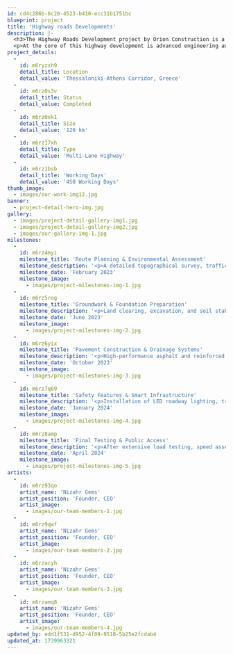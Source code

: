 ```yaml
---
id: cd4c286b-6c20-4523-b410-ecc31b1751bc
blueprint: project
title: 'Highway roads Developments'
description: |-
  <h3>The Highway Roads Development project by Orion Construction is a transformative infrastructure initiative designed to enhance regional connectivity, improve transportation efficiency, and ensure long-term durability. Highways serve as the backbone of economic growth, enabling the smooth movement of goods, services, and people. This project reflects our commitment to delivering high-quality road networks that reduce traffic congestion, promote safety, and support sustainable development.</h3>
  <p>At the core of this highway development is advanced engineering and precision planning. Our team of experts has carefully designed each segment using cutting-edge surveying techniques, 3D modeling, and geotechnical analysis to ensure the road is built on a stable foundation. The use of high-performance asphalt, reinforced concrete, and weather-resistant coatings extends the lifespan of the highway, minimizing the need for frequent repairs and reducing long-term maintenance costs. One of the primary objectives of this project is to alleviate traffic congestion and improve travel efficiency. By incorporating wider lanes, dedicated express corridors, and smart traffic management systems, this highway allows for seamless vehicular movement, reducing delays and enhancing road capacity. Additionally, well-planned entry and exit ramps, strategically located rest stops, and efficient toll booth operations ensure that traffic flows smoothly without unnecessary bottlenecks.</p>
project_details:
  -
    id: m6ryzsh9
    detail_title: Location
    detail_value: 'Thessaloniki-Athens Corridor, Greece'
  -
    id: m6rz0s3v
    detail_title: Status
    detail_value: Completed
  -
    id: m6rz0xk1
    detail_title: Size
    detail_value: '120 km'
  -
    id: m6rz17xh
    detail_title: Type
    detail_value: 'Multi-Lane Highway'
  -
    id: m6rz1bsb
    detail_title: 'Working Days'
    detail_value: '450 Working Days'
thumb_image:
  - images/our-work-img12.jpg
banner:
  - project-detail-hero-img.jpg
gallery:
  - images/project-detail-gallery-img1.jpg
  - images/project-detail-gallery-img2.jpg
  - images/our-gallery-img-1.jpg
milestones:
  -
    id: m6rz4myi
    milestone_title: 'Route Planning & Environmental Assessment'
    milestone_description: '<p>A detailed topographical survey, traffic impact study, and environmental analysis were conducted to determine the best alignment for the highway. Sustainable construction practices were planned to minimize ecological disruption.</p>'
    milestone_date: 'February 2023'
    milestone_image:
      - images/project-milestones-img-1.jpg
  -
    id: m6rz5rog
    milestone_title: 'Groundwork & Foundation Preparation'
    milestone_description: '<p>Land clearing, excavation, and soil stabilization techniques were implemented to ensure a strong foundation. Cutting-edge geosynthetic reinforcement methods were used to enhance structural integrity.</p>'
    milestone_date: 'June 2023'
    milestone_image:
      - images/project-milestones-img-2.jpg
  -
    id: m6rz6yix
    milestone_title: 'Pavement Construction & Drainage Systems'
    milestone_description: '<p>High-performance asphalt and reinforced concrete layers were applied to withstand heavy traffic loads. Advanced stormwater drainage systems were installed to prevent water accumulation and erosion.</p>'
    milestone_date: 'October 2023'
    milestone_image:
      - images/project-milestones-img-3.jpg
  -
    id: m6rz7q69
    milestone_title: 'Safety Features & Smart Infrastructure'
    milestone_description: '<p>Installation of LED roadway lighting, traffic management systems, signage, and safety barriers ensured compliance with international highway safety standards. Smart traffic monitoring sensors were integrated to improve real-time traffic flow.</p>'
    milestone_date: 'January 2024'
    milestone_image:
      - images/project-milestones-img-4.jpg
  -
    id: m6rz8amp
    milestone_title: 'Final Testing & Public Access'
    milestone_description: '<p>After extensive load testing, speed assessments, and quality inspections, the highway was officially opened for public use. The project has significantly reduced travel times, improved logistics, and enhanced regional economic growth.</p>'
    milestone_date: 'April 2024'
    milestone_image:
      - images/project-milestones-img-5.jpg
artists:
  -
    id: m6rz93qo
    artist_name: 'Nizahr Gems'
    artist_position: 'Founder, CEO'
    artist_image:
      - images/our-team-members-1.jpg
  -
    id: m6rz9qwf
    artist_name: 'Nizahr Gems'
    artist_position: 'Founder, CEO'
    artist_image:
      - images/our-team-members-2.jpg
  -
    id: m6rzacyh
    artist_name: 'Nizahr Gems'
    artist_position: 'Founder, CEO'
    artist_image:
      - images/our-team-members-3.jpg
  -
    id: m6rzamq8
    artist_name: 'Nizahr Gems'
    artist_position: 'Founder, CEO'
    artist_image:
      - images/our-team-members-4.jpg
updated_by: edd1f531-d952-4f09-9518-5b25e2fcdab4
updated_at: 1739963321
---
```

